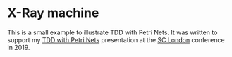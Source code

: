 # X-Ray machine

This is a small example to illustrate TDD with Petri Nets.
It was written to support my 
[TDD with Petri Nets](https://sc-london.com/#day2_aslak-hellesoy) presentation
at the [SC London](https://sc-london.com) conference in 2019.

